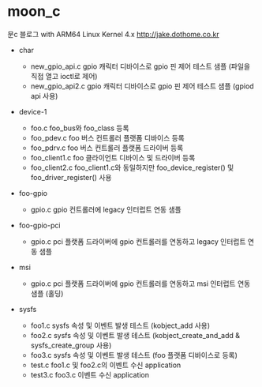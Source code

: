 # moon_c
문c 블로그 with ARM64 Linux Kernel 4.x
http://jake.dothome.co.kr

* char
  - new_gpio_api.c  gpio 캐릭터 디바이스로 gpio 핀 제어 테스트 샘플  (파일을 직접 열고 ioctl로 제어)
  - new_gpio_api2.c  gpio 캐릭터 디바이스로 gpio 핀 제어 테스트 샘플 (gpiod api 사용)
  
  
* device-1
  - foo.c         foo_bus와 foo_class 등록
  - foo_pdev.c    foo 버스 컨트롤러 플랫폼 디바이스 등록
  - foo_pdrv.c    foo 버스 컨트롤러 플랫폼 드라이버 등록
  - foo_client1.c foo 클라이언트 디바이스 및 드라이버 등록
  - foo_client2.c foo_client1.c와 동일하지만 foo_device_register() 및 foo_driver_register() 사용


* foo-gpio
  - gpio.c        gpio 컨트롤러에 legacy 인터럽트 연동 샘플


* foo-gpio-pci
  - gpio.c        pci 플랫폼 드라이버에 gpio 컨트롤러를 연동하고 legacy 인터럽트 연동 샘플


* msi
  - gpio.c          pci 플랫폼 드라이버에 gpio 컨트롤러를 연동하고 msi 인터럽트 연동 샘플 (홀딩)


* sysfs
  - foo1.c        sysfs 속성 및 이벤트 발생 테스트 (kobject_add 사용)
  - foo2.c        sysfs 속성 및 이벤트 발생 테스트 (kobject_create_and_add & sysfs_create_group 사용)
  - foo3.c        sysfs 속성 및 이벤트 발생 테스트 (foo 플랫폼 디바이스로 등록)
  - test.c        foo1.c 및 foo2.c의 이벤트 수신 application
  - test3.c       foo3.c 이벤트 수신 application

